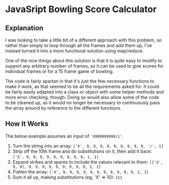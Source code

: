# JavaSript Bowling Score Calculator

## Explanation

I was looking to take a little bit of a different approach with this problem, so rather than simply to loop through all the frames and add them up, I've instead turned it into a more functional solution using map/reduce.

One of the nice things about this solution is that it is quite easy to modify to support any arbitrary number of frames, so it can be used to give scores for individual frames or for a 15 frame game of bowling.

The code is fairly spartan in that it's just the few necessary functions to make it work, as that seemed to be all the requirements asked for. It could be fairly easily adapted into a class or object with some helper methods and more error checking, though. Doing so would also allow some of the code to be cleaned up, as it would no longer be necessary to continuously pass the array around by reference to the different functions.

## How It Works

The below example assumes an input of `'X999999999/1'`.

 1. Turn the string into an array: `['X', 9, 9, 9, 9, 9, 9, 9, 9, 9, '/', 1]`
 2. Strip off the 10th frame and do substitutions on it, then add it back: `['X', 9, 9, 9, 9, 9, 9, 9, 9, 9, 1, 1]`
 3. Expand strikes and spares to include the values relevant to them: `[['X', 9, 9], 9, 9, 9, 9, 9, 9, 9, 9, 9, 1, 1]`
 4. Flatten the array: `['X', 9, 9, 9, 9, 9, 9, 9, 9, 9, 9, 9, 1, 1]`
 5. Sum it all up, making substitutions (eg, 'X' => 10): `111`
